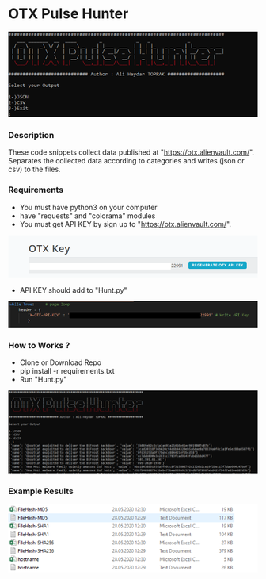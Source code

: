 # OTX Pulse Hunter

![OtxPulseHunter](ScreenShots/Capture.PNG)

### Description

These code snippets collect data published at "https://otx.alienvault.com/".
Separates the collected data according to categories and writes (json or csv) to the files.


### Requirements

- You must have python3 on your computer
- have "requests" and "colorama" modules
- You must get API KEY by sign up to "https://otx.alienvault.com/".

![api key](ScreenShots/apikey.PNG)

- API KEY should add to "Hunt.py"

![api key](ScreenShots/addapikey.png)

### How to Works ?

- Clone or Download Repo
- pip install -r requirements.txt
- Run "Hunt.py"

![api key](ScreenShots/works.PNG)

### Example Results

![logs](ScreenShots/logs.PNG)